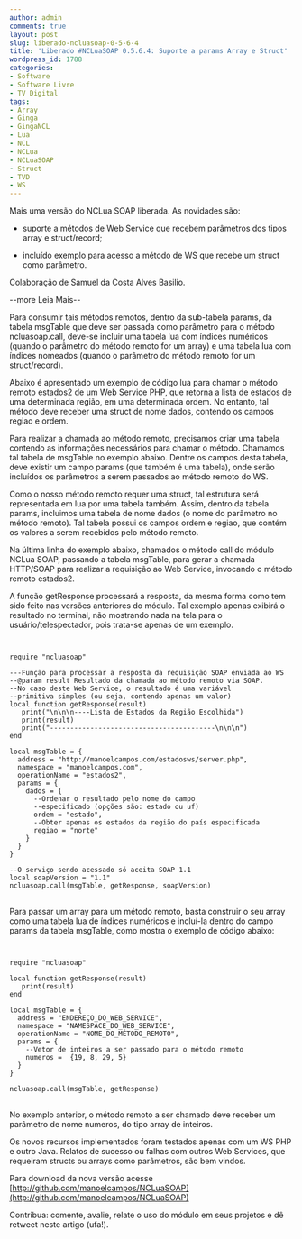 ```yaml
---
author: admin
comments: true
layout: post
slug: liberado-ncluasoap-0-5-6-4
title: 'Liberado #NCLuaSOAP 0.5.6.4: Suporte a params Array e Struct'
wordpress_id: 1788
categories:
- Software
- Software Livre
- TV Digital
tags:
- Array
- Ginga
- GingaNCL
- Lua
- NCL
- NCLua
- NCLuaSOAP
- Struct
- TVD
- WS
---
```


Mais uma versão do NCLua SOAP liberada. As novidades são:



	
  * suporte a métodos de Web Service que recebem parâmetros dos tipos array e struct/record;

	
  * incluído exemplo para acesso a método de WS que recebe um struct como parâmetro.


Colaboração de Samuel da Costa Alves Basilio.




--more Leia Mais--





Para consumir tais métodos remotos, dentro da sub-tabela params, da tabela msgTable que deve ser passada como parâmetro para o método ncluasoap.call, deve-se incluir uma tabela lua com índices numéricos (quando o parâmetro do método remoto for um array) e uma tabela lua com índices nomeados (quando o parâmetro do método remoto for um struct/record).







Abaixo é apresentado um exemplo de código lua para chamar o método remoto estados2 de um Web Service PHP, que retorna a lista de estados de uma determinada região, em uma determinada ordem. No entanto, tal método deve receber uma struct de nome dados, contendo os campos regiao e ordem.





Para realizar a chamada ao método remoto, precisamos criar uma tabela contendo as informações necessários para chamar o método. Chamamos tal tabela de msgTable no exemplo abaixo. Dentre os campos desta tabela, deve existir um campo params (que também é uma tabela), onde serão incluídos os parâmetros a serem passados ao método remoto do WS.





Como o nosso método remoto requer uma struct, tal estrutura será representada em lua por uma tabela também. Assim, dentro da tabela params, incluimos uma tabela de nome dados (o nome do parâmetro no método remoto). Tal tabela possui os campos ordem e regiao, que contém os valores a serem recebidos pelo método remoto.





Na última linha do exemplo abaixo, chamados o método call do módulo NCLua SOAP, passando a tabela msgTable, para gerar a chamada HTTP/SOAP para realizar a requisição ao Web Service, invocando o método remoto estados2.





A função getResponse processará a resposta, da mesma forma como tem sido feito nas versões anteriores do módulo. Tal exemplo apenas exibirá o resultado no terminal, não mostrando nada na tela para o usuário/telespectador, pois trata-se apenas de um exemplo.


<pre>
<code class="lua">

require "ncluasoap"

---Função para processar a resposta da requisição SOAP enviada ao WS
--@param result Resultado da chamada ao método remoto via SOAP.
--No caso deste Web Service, o resultado é uma variável
--primitiva simples (ou seja, contendo apenas um valor)
local function getResponse(result)
   print("\n\n\n----Lista de Estados da Região Escolhida")
   print(result)
   print("-----------------------------------------\n\n\n")
end

local msgTable = {
  address = "http://manoelcampos.com/estadosws/server.php",
  namespace = "manoelcampos.com",
  operationName = "estados2",
  params = {
    dados = {
      --Ordenar o resultado pelo nome do campo
      --especificado (opções são: estado ou uf)
      ordem = "estado",
      --Obter apenas os estados da região do país especificada
      regiao = "norte"
    }
  }
}

--O serviço sendo acessado só aceita SOAP 1.1
local soapVersion = "1.1"
ncluasoap.call(msgTable, getResponse, soapVersion)
</code>
</pre>



Para passar um array para um método remoto, basta construir o seu array como uma tabela lua de índices numéricos e incluí-la dentro do campo params da tabela msgTable, como mostra o exemplo de código abaixo:


<pre>
<code class="lua">

require "ncluasoap"

local function getResponse(result)
   print(result)
end

local msgTable = {
  address = "ENDEREÇO_DO_WEB_SERVICE",
  namespace = "NAMESPACE_DO_WEB_SERVICE",
  operationName = "NOME_DO_MÉTODO_REMOTO",
  params = {
    --Vetor de inteiros a ser passado para o método remoto
    numeros =  {19, 8, 29, 5}
  }
}

ncluasoap.call(msgTable, getResponse)
</code>
</pre>


No exemplo anterior, o método remoto a ser chamado deve receber um parâmetro de nome numeros, do tipo array de inteiros.

Os novos recursos implementados foram testados apenas com um WS PHP e outro Java. Relatos de sucesso ou falhas com outros Web Services, que requeiram structs ou arrays como parâmetros, são bem vindos.

Para download da nova versão acesse [http://github.com/manoelcampos/NCLuaSOAP](http://github.com/manoelcampos/NCLuaSOAP)

Contribua: comente, avalie, relate o uso do módulo em seus projetos e dê retweet neste artigo (ufa!).
